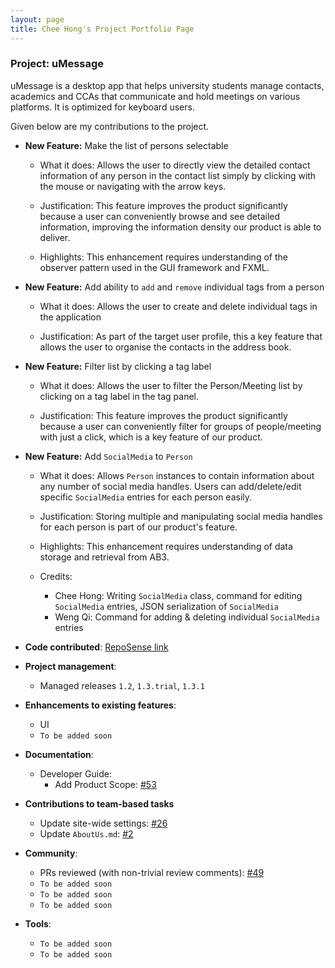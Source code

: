 ```yaml
---
layout: page
title: Chee Hong's Project Portfolio Page
---
```


### Project: uMessage
uMessage is a desktop app that helps university students manage contacts, academics and CCAs that communicate and hold meetings on various platforms. It is optimized for keyboard users.

Given below are my contributions to the project.

* **New Feature:** Make the list of persons selectable

  - What it does: Allows the user to directly view the detailed contact information of any person in the contact list simply by clicking with the mouse or navigating with the arrow keys.

  - Justification: This feature improves the product significantly because a user can conveniently browse and see detailed information, improving the information density our product is able to deliver.

  - Highlights: This enhancement requires understanding of the observer pattern used in the GUI framework and FXML.

* **New Feature:** Add ability to `add` and `remove` individual tags from a person
  - What it does: Allows the user to create and delete individual tags in the application

  - Justification: As part of the target user profile, this a key feature that allows the user to organise the contacts in the address book.

* **New Feature:** Filter list by clicking a tag label
  - What it does: Allows the user to filter the Person/Meeting list by clicking on a tag label in the tag panel.

  - Justification: This feature improves the product significantly because a user can conveniently filter for groups of people/meeting with just a click, which is a key feature of our product.

* **New Feature:** Add `SocialMedia` to `Person`
  - What it does: Allows `Person` instances to contain information about any number of social media handles. Users can add/delete/edit specific `SocialMedia` entries for each person easily.

  - Justification: Storing multiple and manipulating social media handles for each person is part of our product's feature.

  - Highlights: This enhancement requires understanding of data storage and retrieval from AB3.

  - Credits: 
    - Chee Hong: Writing `SocialMedia` class, command for editing `SocialMedia` entries, JSON serialization of `SocialMedia`
    - Weng Qi: Command for adding & deleting individual `SocialMedia` entries



* **Code contributed**: [RepoSense link](https://nus-cs2103-ay2122s2.github.io/tp-dashboard/?search=cheehong&sort=groupTitle&sortWithin=title&timeframe=commit&mergegroup=&groupSelect=groupByRepos&breakdown=true&checkedFileTypes=docs~functional-code~test-code~other&since=2022-02-18)
* **Project management**:
  * Managed releases `1.2`, `1.3.trial`, `1.3.1`

* **Enhancements to existing features**:
  * UI 
  * `To be added soon`

* **Documentation**:
  * Developer Guide:
    * Add Product Scope: [#53](https://github.com/AY2122S2-CS2103-W16-2/tp/issues/53)

* **Contributions to team-based tasks**
  * Update site-wide settings: [#26](https://github.com/AY2122S2-CS2103-W16-2/tp/issues/26)
  * Update `AboutUs.md`: [#2](https://github.com/AY2122S2-CS2103-W16-2/tp/issues/2)

* **Community**:
  * PRs reviewed (with non-trivial review comments): [\#49](https://github.com/AY2122S2-CS2103-W16-2/tp/pull/49)
  * `To be added soon`
  * `To be added soon`
  * `To be added soon`
* **Tools**:
  * `To be added soon`
  * `To be added soon`
